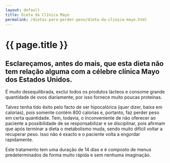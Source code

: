 ```yaml
---
layout: default
title: Dieta da Clínica Mayo
permalink: /dietas-para-perder-peso/dieta-da-clinica-mayo.html
---
```


# {{ page.title }}

## Esclareçamos, antes do mais, que esta dieta não tem relação alguma com a célebre clínica Mayo dos Estados Unidos.

É muito desequilibrada, exclui todos os produtos lácteos e consome grande quantidade de ovos diariamente; por isso fornece muito poucas proteínas.

Talvez tenha tido êxito pelo facto de ser hipocalórica (quer dizer, baixa em calorias), pois somente contém 800 calorias e, portanto, faz perder peso em certa quantidade. Tem, todavia, o inconveniente de não oferecer ao paciente a possibilidade de se responsabilizar e se disciplinar, pois afirmam que após terminar a dieta o metabolismo muda, sendo muito difícil voltar a recuperar peso. Isso não é exacto e o paciente volta a engordar rapidamente.

Este tratamento tem uma duração de 14 dias e é composto de menus predeterminados de forma muito rápida e sem nenhuma imaginação.
